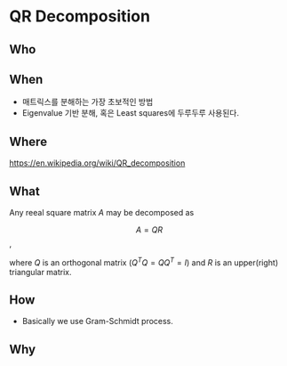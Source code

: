 
# QR Decomposition 

## Who 
## When 

* 매트릭스를 분해하는 가장 초보적인 방법 
* Eigenvalue 기반 분해, 혹은 Least squares에 두루두루 사용된다. 

## Where 

https://en.wikipedia.org/wiki/QR_decomposition

## What 

Any reeal square matrix $A$ may be decomposed as 

$$ A = QR $$, 

where $Q$ is an orthogonal matrix ($Q^T Q = Q Q^T = I$) and $R$ is an upper(right) triangular matrix. 

## How 

* Basically we use Gram-Schmidt process.


## Why 
<!--stackedit_data:
eyJoaXN0b3J5IjpbLTg2MDk4NDgwMSwtMTM0MjAxNzU5OV19
-->